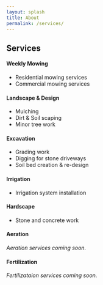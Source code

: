 ```yaml
---
layout: splash
title: About
permalink: /services/
---
```


## Services

#### Weekly Mowing

* Residential mowing services
* Commercial mowing services

#### Landscape & Design

* Mulching
* Dirt & Soil scaping
* Minor tree work

#### Excavation

* Grading work
* Digging for stone driveways
* Soil bed creation & re-design

#### Irrigation

* Irrigation system installation

#### Hardscape

* Stone and concrete work

#### Aeration

_Aeration services coming soon._

#### Fertilization

_Fertilizataion services coming soon._